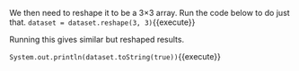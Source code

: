 We then need to reshape it to be a 3×3 array. Run the code below to do just that.
`dataset = dataset.reshape(3, 3)`{{execute}}

Running this gives similar but reshaped results.

`System.out.println(dataset.toString(true))`{{execute}}
